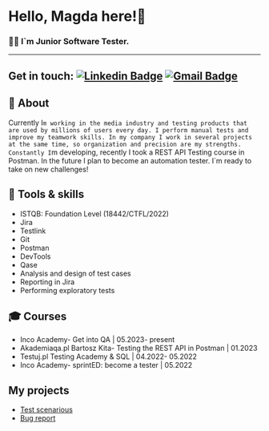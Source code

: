 # Hello, Magda here!👋
### 👩‍💻 I`m Junior Software Tester. 
---
**Get in touch:** [![Linkedin Badge](https://img.shields.io/badge/-mzwolska-blue?style=flat-square&logo=Linkedin&logoColor=white&link=https://www.linkedin.com/in/magdalena-zwolska)](https://www.linkedin.com/in/magdalena-zwolska) [![Gmail Badge](https://img.shields.io/badge/-m.zwolska94@gmail.com-c14438?style=flat-square&logo=Gmail&logoColor=white&link=mailto:m.zwolska94@gmail.com)](mailto:m.zwolska94@gmail.com)
--------------
## 🧐 About
Currently I`m working in the media industry and testing products that are used by millions of users every day. I perform manual tests and improve my teamwork skills. In my company I work in several projects at the same time, so organization and precision are my strengths. 
Constantly I`m developing, recently I took a REST API Testing course in Postman. In the future I plan to become an automation tester. 
I`m ready to take on new challenges!

## 🔭 Tools & skills
 - ISTQB: Foundation Level (18442/CTFL/2022)
 - Jira
 - Testlink
 - Git
 - Postman
 - DevTools
 - Qase
 -  Analysis and design of test cases
 - Reporting in Jira
 - Performing exploratory tests


## 🎓 Courses
- Inco Academy- Get into QA | 05.2023- present
- Akademiaqa.pl Bartosz Kita- Testing the REST API in Postman | 01.2023 
- Testuj.pl Testing Academy & SQL | 04.2022- 05.2022
- Inco Academy- sprintED: become a tester | 05.2022

## My projects

 - [Test scenarious](https://docs.google.com/spreadsheets/d/1Zzf-aFM5b9UeZD-qnjKjLaO24CWI5Arq_twww6zf2ps/edit#gid=0)
 - [Bug report](https://docs.google.com/document/d/1kdcdsZOWNPV2pMbLCxS2_exVLj3wK-CrjnoalG3I7Cg/edit)

